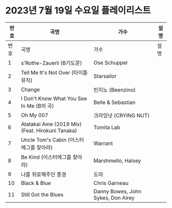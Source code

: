# 2023년 7월 19일 수요일 플레이리스트

| 번호 | 곡명 | 가수 | 설명 |
|------|------|------|------|
| 번호 | 곡명 | 가수 | 설명 |
| 1 | s'Rothe-Zauerli (B기도문) | Ose Schuppel |  |
| 2 | Tell Me It's Not Over (타이틀 뮤직) | Starsailor |  |
| 3 | Change | 빈지노 (Beenzino) |  |
| 4 | I Don't Know What You See In Me (B의 곡) | Belle & Sebastian |  |
| 5 | Oh My 007 | 크라잉넛 (CRYING NUT) |  |
| 6 | Atatakai Ame (2019 Mix) (Feat. Hirokuni Tanaka) | Tomita Lab |  |
| 7 | Uncle Tom's Cabin (이스터에그를 찾아라) | Warrant |  |
| 8 | Be Kind (이스터에그를 찾아라) | Marshmello, Halsey |  |
| 9 | 나를 위로해주던 풍경 | 도마 |  |
| 10 | Black & Blue | Chris Garneau |  |
| 11 | Still Got the Blues | Danny Bowes, John Sykes, Don Airey |  |
